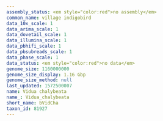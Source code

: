 ```yaml
---
assembly_status: <em style="color:red">no assembly</em>
common_name: village indigobird
data_10x_scale: 1
data_arima_scale: 1
data_dovetail_scale: 1
data_illumina_scale: 1
data_pbhifi_scale: 1
data_pbsubreads_scale: 1
data_phase_scale: 1
data_status: <em style="color:red">no data</em>
genome_size: 1160000000
genome_size_display: 1.16 Gbp
genome_size_method: null
last_updated: 1572500007
name: Vidua chalybeata
name_: Vidua_chalybeata
short_name: bVidCha
taxon_id: 81927
---
```

